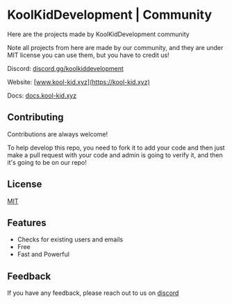 
# KoolKidDevelopment | Community

Here are the projects made by KoolKidDevelopment community 

Note all projects from here are made by our community, and they are under MIT license you can use them, but you have to credit us!  

Discord: [discord.gg/koolkiddevelopment](https://discord.gg/72Mb2HYW4V)

Website: [www.kool-kid.xyz](https://kool-kid.xyz)

Docs: [docs.kool-kid.xyz](https://docs.kool-kid.xyz)
## Contributing

Contributions are always welcome!

To help develop this repo, you need to fork it to add your code and then just make a pull request with your code and admin is going to verify it, and then it's going to be on our repo!



## License

[MIT](https://choosealicense.com/licenses/mit/)


## Features

- Checks for existing users and emails
- Free 
- Fast and Powerful


## Feedback

If you have any feedback, please reach out to us on [discord](https://discord.gg/72Mb2HYW4V)

